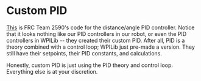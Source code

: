 # Custom PID

[This](https://github.com/Team2590/FRC2590-2017/blob/master/src/org/usfirst/frc/team2590/Controllers/DriveAtAngleController.java)
is FRC Team 2590's code for the distance/angle PID controller. Notice that it looks nothing like our PID controllers in our robot,
or even the PID controllers in WPILib -- they created their custom PID. After all, PID is a theory combined with a control loop; 
WPILib just pre-made a version. They still have their setpoints, their PID constants, and calculations. 

Honestly, custom PID is just using the PID theory and control loop. Everything else is at your discretion.

